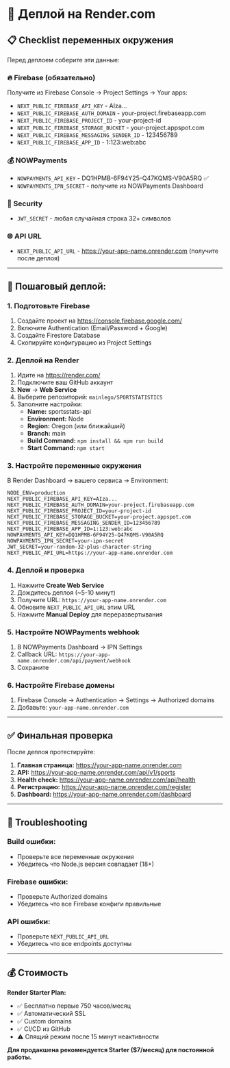 # 🚀 Деплой на Render.com

## 📋 Checklist переменных окружения

Перед деплоем соберите эти данные:

### 🔥 Firebase (обязательно)
Получите из Firebase Console → Project Settings → Your apps:
- `NEXT_PUBLIC_FIREBASE_API_KEY` - AIza...
- `NEXT_PUBLIC_FIREBASE_AUTH_DOMAIN` - your-project.firebaseapp.com
- `NEXT_PUBLIC_FIREBASE_PROJECT_ID` - your-project-id
- `NEXT_PUBLIC_FIREBASE_STORAGE_BUCKET` - your-project.appspot.com
- `NEXT_PUBLIC_FIREBASE_MESSAGING_SENDER_ID` - 123456789
- `NEXT_PUBLIC_FIREBASE_APP_ID` - 1:123:web:abc

### 💰 NOWPayments
- `NOWPAYMENTS_API_KEY` - DQ1HPMB-6F94Y25-Q47KQMS-V90A5RQ ✅
- `NOWPAYMENTS_IPN_SECRET` - получите из NOWPayments Dashboard

### 🔐 Security
- `JWT_SECRET` - любая случайная строка 32+ символов

### 🌐 API URL
- `NEXT_PUBLIC_API_URL` - https://your-app-name.onrender.com (получите после деплоя)

---

## 🚀 Пошаговый деплой:

### 1. Подготовьте Firebase
1. Создайте проект на https://console.firebase.google.com/
2. Включите Authentication (Email/Password + Google)
3. Создайте Firestore Database
4. Скопируйте конфигурацию из Project Settings

### 2. Деплой на Render
1. Идите на https://render.com/
2. Подключите ваш GitHub аккаунт
3. **New** → **Web Service**
4. Выберите репозиторий: `mainlego/SPORTSTATISTICS`
5. Заполните настройки:
   - **Name:** sportsstats-api
   - **Environment:** Node
   - **Region:** Oregon (или ближайший)
   - **Branch:** main
   - **Build Command:** `npm install && npm run build`
   - **Start Command:** `npm start`

### 3. Настройте переменные окружения
В Render Dashboard → вашего сервиса → Environment:

```env
NODE_ENV=production
NEXT_PUBLIC_FIREBASE_API_KEY=AIza...
NEXT_PUBLIC_FIREBASE_AUTH_DOMAIN=your-project.firebaseapp.com
NEXT_PUBLIC_FIREBASE_PROJECT_ID=your-project-id
NEXT_PUBLIC_FIREBASE_STORAGE_BUCKET=your-project.appspot.com
NEXT_PUBLIC_FIREBASE_MESSAGING_SENDER_ID=123456789
NEXT_PUBLIC_FIREBASE_APP_ID=1:123:web:abc
NOWPAYMENTS_API_KEY=DQ1HPMB-6F94Y25-Q47KQMS-V90A5RQ
NOWPAYMENTS_IPN_SECRET=your-ipn-secret
JWT_SECRET=your-random-32-plus-character-string
NEXT_PUBLIC_API_URL=https://your-app-name.onrender.com
```

### 4. Деплой и проверка
1. Нажмите **Create Web Service**
2. Дождитесь деплоя (~5-10 минут)
3. Получите URL: `https://your-app-name.onrender.com`
4. Обновите `NEXT_PUBLIC_API_URL` этим URL
5. Нажмите **Manual Deploy** для переразвертывания

### 5. Настройте NOWPayments webhook
1. В NOWPayments Dashboard → IPN Settings
2. Callback URL: `https://your-app-name.onrender.com/api/payment/webhook`
3. Сохраните

### 6. Настройте Firebase домены
1. Firebase Console → Authentication → Settings → Authorized domains
2. Добавьте: `your-app-name.onrender.com`

---

## ✅ Финальная проверка

После деплоя протестируйте:

1. **Главная страница:** https://your-app-name.onrender.com
2. **API:** https://your-app-name.onrender.com/api/v1/sports
3. **Health check:** https://your-app-name.onrender.com/api/health
4. **Регистрацию:** https://your-app-name.onrender.com/register
5. **Dashboard:** https://your-app-name.onrender.com/dashboard

---

## 🔧 Troubleshooting

### Build ошибки:
- Проверьте все переменные окружения
- Убедитесь что Node.js версия совпадает (18+)

### Firebase ошибки:
- Проверьте Authorized domains
- Убедитесь что все Firebase конфиги правильные

### API ошибки:
- Проверьте `NEXT_PUBLIC_API_URL`
- Убедитесь что все endpoints доступны

---

## 💰 Стоимость

**Render Starter Plan:**
- ✅ Бесплатно первые 750 часов/месяц
- ✅ Автоматический SSL
- ✅ Custom domains
- ✅ CI/CD из GitHub
- ⚠️ Спящий режим после 15 минут неактивности

**Для продакшена рекомендуется Starter ($7/месяц) для постоянной работы.**